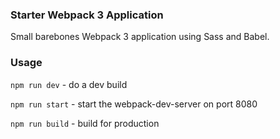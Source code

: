 ### Starter Webpack 3 Application
Small barebones Webpack 3 application using Sass and Babel. 

### Usage
`npm run dev` - do a dev build

`npm run start` - start the webpack-dev-server on port 8080

`npm run build` - build for production
